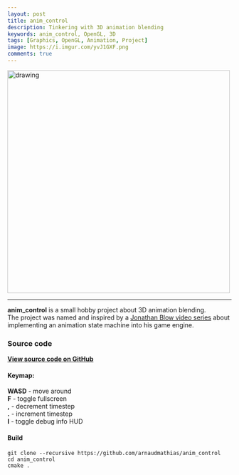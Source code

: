 ```yaml
---
layout: post
title: anim_control
description: Tinkering with 3D animation blending
keywords: anim_control, OpenGL, 3D
tags: [Graphics, OpenGL, Animation, Project]
image: https://i.imgur.com/yvJ1GXF.png
comments: true
---
```


<img src="https://i.imgur.com/yvJ1GXF.png" alt="drawing" width="500px"/>

---

**anim_control** is a small hobby project about 3D animation blending.  
The project was named and inspired by a [Jonathan Blow video series](https://www.youtube.com/watch?v=xfl0jHp1hAM) about implementing an animation state machine into his game engine.


### Source code

[**View source code on GitHub**](https://github.com/arnaudmathias/anim_control)

#### Keymap:  
**WASD**  - move around  
**F**     - toggle fullscreen  
**,**     - decrement timestep  
**.**     - increment timestep  
**I**     - toggle debug info HUD

#### Build
```
git clone --recursive https://github.com/arnaudmathias/anim_control
cd anim_control
cmake .
```
